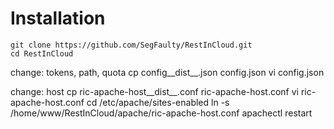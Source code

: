 # Installation

    git clone https://github.com/SegFaulty/RestInCloud.git
    cd RestInCloud

change: tokens, path, quota
    cp config__dist__.json config.json
    vi config.json

change: host
    cp ric-apache-host__dist__.conf ric-apache-host.conf
	vi ric-apache-host.conf
    cd /etc/apache/sites-enabled
    ln -s /home/www/RestInCloud/apache/ric-apache-host.conf
    apachectl restart
